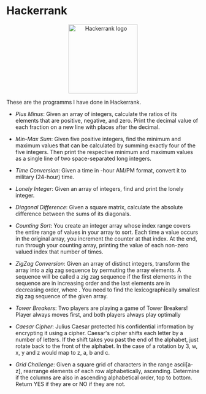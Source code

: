 # Hackerrank
<p align="center">
  <img src="https://user-images.githubusercontent.com/6312342/163525344-a1d3d7b8-f8fb-49c6-bce3-cd37d377c2b3.png" height="180px" alt="Hackerrank logo">
</p>

These are the programms I have done in Hackerrank.

- *Plus Minus*: Given an array of integers, calculate the ratios of its elements that are positive, negative, and zero. Print the decimal value of each fraction on a new line with  places after the decimal.

- *Min-Max Sum*: Given five positive integers, find the minimum and maximum values that can be calculated by summing exactly four of the five integers. Then print the respective minimum and maximum values as a single line of two space-separated long integers.

- *Time Conversion*: Given a time in -hour AM/PM format, convert it to military (24-hour) time.

- *Lonely Integer*: Given an array of integers, find and print the lonely integer.

- *Diagonal Difference*: Given a square matrix, calculate the absolute difference between the sums of its diagonals.

- *Counting Sort*: You create an integer array whose index range covers the entire range of values in your array to sort. Each time a value occurs in the original array, you increment the counter at that index. At the end, run through your counting array, printing the value of each non-zero valued index that number of times.

- *ZigZag Conversion*: Given an array of  distinct integers, transform the array into a zig zag sequence by permuting the array elements. A sequence will be called a zig zag sequence if the first  elements in the sequence are in increasing order and the last  elements are in decreasing order, where . You need to find the lexicographically smallest zig zag sequence of the given array.

- *Tower Breakers*: Two players are playing a game of Tower Breakers! Player  always moves first, and both players always play optimally

- *Caesar Cipher*: Julius Caesar protected his confidential information by encrypting it using a cipher. Caesar's cipher shifts each letter by a number of letters. If the shift takes you past the end of the alphabet, just rotate back to the front of the alphabet. In the case of a rotation by 3, w, x, y and z would map to z, a, b and c.

- *Grid Challenge*: Given a square grid of characters in the range ascii[a-z], rearrange elements of each row alphabetically, ascending. Determine if the columns are also in ascending alphabetical order, top to bottom. Return YES if they are or NO if they are not.
